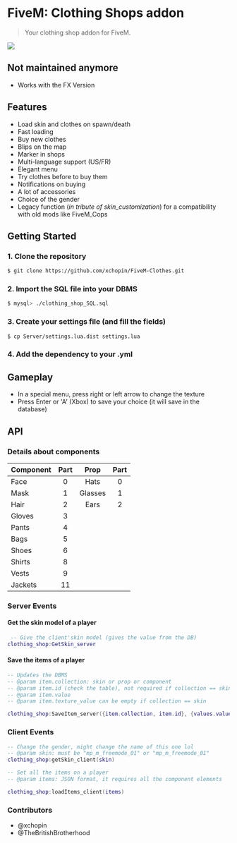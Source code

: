 # FiveM: Clothing Shops addon
> Your clothing shop addon for FiveM.


<img src=http://i.imgur.com/bB1K7ug.jpg>

## Not maintained anymore

- Works with the FX Version

## Features
- Load skin and clothes on spawn/death
- Fast loading
- Buy new clothes
- Blips on the map
- Marker in shops
- Multi-language support (US/FR)
- Elegant menu
- Try clothes before to buy them
- Notifications on buying
- A lot of accessories
- Choice of the gender
- Legacy function (_in tribute of skin_customization_) for a compatibility with old mods like FiveM_Cops


## Getting Started

### 1. Clone the repository
``` bash
$ git clone https://github.com/xchopin/FiveM-Clothes.git
```

### 2. Import the SQL file into your DBMS
``` bash
$ mysql> ./clothing_shop_SQL.sql
```


### 3. Create your settings file (and fill the fields)
``` bash
$ cp Server/settings.lua.dist settings.lua
```

### 4. Add the dependency to your .yml


## Gameplay
- In a special menu, press right or left arrow to change the texture
- Press Enter or 'A' (Xbox) to save your choice (it will save in the database)

## API
### Details about components

| Component |      Part    | Prop          | Part |
|----------|:-------------:|:-------------:|:-------------:|
| Face      |    0  | Hats | 0 |
| Mask      |    1  | Glasses | 1 |
| Hair      |    2  | Ears | 2 |
| Gloves    |    3  |
| Pants     |    4  |
| Bags      |    5  |
| Shoes     |    6  |
| Shirts    |    8  |
| Vests     |    9  |
| Jackets   |   11  |


### Server Events

#### Get the skin model of a player
``` lua
 -- Give the client'skin model (gives the value from the DB)
clothing_shop:GetSkin_server
```

#### Save the items of a player
``` lua
-- Updates the DBMS
-- @param item.collection: skin or prop or component
-- @param item.id (check the table), not required if collection == skin
-- @param item.value 
-- @param item.texture_value can be empty if collection == skin

clothing_shop:SaveItem_server({item.collection, item.id}, {values.value, values.texture_value})
```

### Client Events
``` lua
-- Change the gender, might change the name of this one lol
-- @param skin: must be "mp_m_freemode_01" or "mp_m_freemode_01"
clothing_shop:getSkin_client(skin)
``` 
``` lua
-- Set all the items on a player
-- @param items: JSON format, it requires all the component elements

clothing_shop:loadItems_client(items)
```

### Contributors
- @xchopin
- @TheBritishBrotherhood
